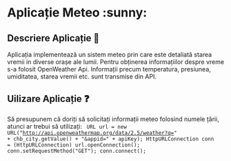 <h1>Aplicație Meteo :sunny:</h1> 

## Descriere Aplicație :thought_balloon:
  Aplicația implementează un sistem meteo prin care este detaliată starea vremii in diverse orașe ale lumii. Pentru obținerea informațiilor despre vreme s-a folosit OpenWeather Api. Informații precum temperatura, presiunea, umiditatea, starea vremii etc. sunt transmise din API.
  
  
## Uilizare Aplicație :question:
Să presupunem că doriți să solicitați informații meteo folosind numele țării, atunci ar trebui să utilizați:
<code> URL url = new URL("http://api.openweathermap.org/data/2.5/weather?q=" + chb_city.getValue() + "&appid=" + apiKey);
            HttpURLConnection conn = (HttpURLConnection) url.openConnection();
            conn.setRequestMethod("GET");
            conn.connect(); </code>
 
